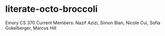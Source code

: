 # literate-octo-broccoli
Emory CS 370
Current Members: Nazif Azizi, Simon Bian, Nicole Cui, Sofia Gukelberger, Marcus Hill
